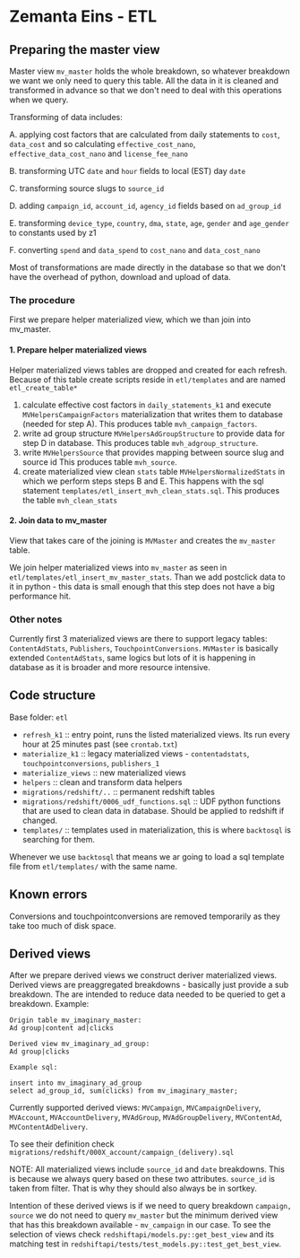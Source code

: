 # Zemanta Eins - ETL #

## Preparing the master view ##

Master view `mv_master` holds the whole breakdown, so whatever breakdown we want we only need to query
this table. All the data in it is cleaned and transformed in advance so that we don't need to deal with
this operations when we query.

Transforming of data includes:

A. applying cost factors that are calculated from daily statements to `cost`, `data_cost` and so calculating `effective_cost_nano`, `effective_data_cost_nano` and `license_fee_nano`

B. transforming UTC `date` and `hour` fields to local (EST) day `date`

C. transforming source slugs to `source_id`

D. adding `campaign_id`, `account_id`, `agency_id` fields based on `ad_group_id`

E. transforming `device_type`, `country`, `dma`, `state`, `age`, `gender` and `age_gender` to constants used by z1

F. converting `spend` and `data_spend` to `cost_nano` and `data_cost_nano`

Most of transformations are made directly in the database so that we don't have the overhead of python,
download and upload of data.

### The procedure ###

First we prepare helper materialized view, which we than join into mv_master.

#### 1. Prepare helper materialized views ####

Helper materialized views tables are dropped and created for each refresh.
Because of this table create scripts reside in `etl/templates` and are named `etl_create_table*`

1. calculate effective cost factors in `daily_statements_k1` and
   execute `MVHelpersCampaignFactors` materialization that writes them to database (needed for step A).
   This produces table `mvh_campaign_factors`.
2. write ad group structure `MVHelpersAdGroupStructure` to provide data for step D in database.
   This produces table `mvh_adgroup_structure`.
3. write `MVHelpersSource` that provides mapping between source slug and source id
   This produces table `mvh_source`.
4. create materialized view clean `stats` table `MVHelpersNormalizedStats` in which we perform steps
   steps B and E. This happens with the sql statement `templates/etl_insert_mvh_clean_stats.sql`. This
   produces the table `mvh_clean_stats`

#### 2. Join data to mv_master ####

View that takes care of the joining is `MVMaster` and creates the `mv_master` table.

We join helper materialized views into `mv_master` as seen in `etl/templates/etl_insert_mv_master_stats`.
Than we add postclick data to it in python - this data is small enough that this step does not have a
big performance hit.

### Other notes ###

Currently first 3 materialized views are there to support legacy tables: `ContentAdStats`, `Publishers`, `TouchpointConversions`. `MVMaster` is basically extended `ContentAdStats`, same logics but lots of it is happening in database as it is broader and more resource intensive.

## Code structure ##

Base folder: `etl`

- `refresh_k1` :: entry point, runs the listed materialized views. Its run every hour at 25 minutes past (see `crontab.txt`)
- `materialize_k1` :: legacy materialized views - `contentadstats`, `touchpointconversions`, `publishers_1`
- `materialize_views` :: new materialized views
- `helpers` :: clean and transform data helpers
- `migrations/redshift/..` :: permanent redshift tables
- `migrations/redshift/0006_udf_functions.sql` :: UDF python functions that are used to clean data in database. 
   Should be applied to redshift if changed.
- `templates/` :: templates used in materialization, this is where `backtosql` is searching for them.

Whenever we use `backtosql` that means we ar going to load a sql template file from `etl/templates/` with the
same name.

## Known errors ##

Conversions and touchpointconversions are removed temporarily as they take too much of disk space.


## Derived views ##

After we prepare derived views we construct deriver materialized views. Derived views are preaggregated
breakdowns - basically just provide a sub breakdown. The are intended to reduce data needed to be queried to
get a breakdown. Example:

```
Origin table mv_imaginary_master:
Ad group|content ad|clicks

Derived view mv_imaginary_ad_group:
Ad group|clicks

Example sql:

insert into mv_imaginary_ad_group 
select ad_group_id, sum(clicks) from mv_imaginary_master;
```

Currently supported derived views: `MVCampaign`, `MVCampaignDelivery`, `MVAccount`, `MVAccountDelivery`, `MVAdGroup`, `MVAdGroupDelivery`, `MVContentAd`, `MVContentAdDelivery`.

To see their definition check `migrations/redshift/000X_account/campaign_(delivery).sql`

NOTE: All materialized views include `source_id` and `date` breakdowns. This is because we
always query based on these two attributes. `source_id` is taken from filter. That is why they
should also always be in sortkey.

Intention of these derived views is if we need to query breakdown `campaign, source` we do not need
to query `mv_master` but the minimum derived view that has this breakdown available - `mv_campaign`
in our case. To see the selection of views check `redshiftapi/models.py::get_best_view` and its
matching test in `redshiftapi/tests/test_models.py::test_get_best_view`.
